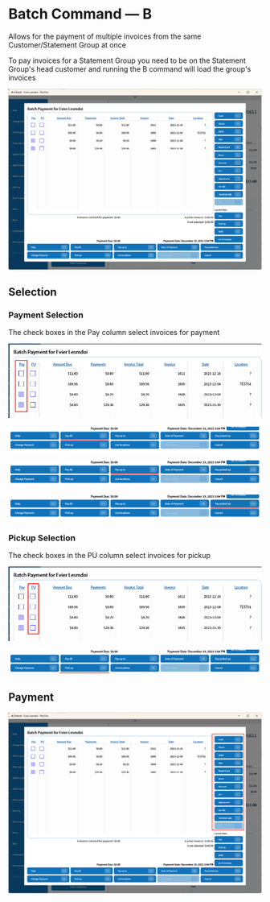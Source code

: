 # Batch Command — B

Allows for the payment of multiple invoices from the same Customer/Statement Group at once

To pay invoices for a Statement Group you need to be on the Statement Group's head customer and running the B command will load the group's invoices

![The main popup](/.attachments/Documentation/BatchCommand01.png "The main popup")

## Selection

### Payment Selection

The check boxes in the Pay column select invoices for payment

![Payment Selection](/.attachments/Documentation/BatchCommand-PaySelection.png "Payment Selection")

![Pay All](/.attachments/Documentation/BatchCommand-PayAll.png "Pay All")

![Pay up to](/.attachments/Documentation/BatchCommand-PayUpTo.png "Pay up to")

![Pay picked up](/.attachments/Documentation/BatchCommand-PayPickedUp.png "Pay picked up")

### Pickup Selection

The check boxes in the PU column select invoices for pickup

![Payment Selection](/.attachments/Documentation/BatchCommand-PickupSelection.png "Pickup Selection")

![Pickup All](/.attachments/Documentation/BatchCommand-PickupAll.png "Pickup All")

## Payment

![Payment Commands](/.attachments/Documentation/BatchCommand02.png "Payment Commands")